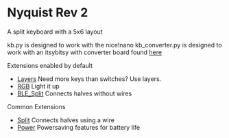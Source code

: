 # Nyquist Rev 2

A split keyboard with a 5x6 layout

kb.py is designed to work with the nice!nano
kb_converter.py is designed to work with an itsybitsy with converter board found [here](https://github.com/KMKfw/kmk_firmware/tree/master/hardware)


Extensions enabled by default  
- [Layers](https://github.com/KMKfw/kmk_firmware/tree/master/docs/layers.md) Need more keys than switches? Use layers.
- [RGB](https://github.com/KMKfw/kmk_firmware/tree/master/docs/rgb.md) Light it up
- [BLE_Split](https://github.com/KMKfw/kmk_firmware/tree/master/docs/split.md) Connects halves without wires

Common Extensions
- [Split](https://github.com/KMKfw/kmk_firmware/tree/master/docs/split.md) Connects halves using a wire
- [Power](https://github.com/KMKfw/kmk_firmware/tree/master/docs/power.md) Powersaving features for battery life
